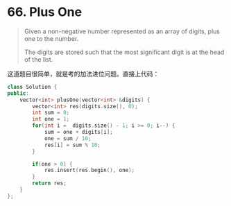 # 66. Plus One

> Given a non-negative number represented as an array of digits, plus one to the number.
>
> The digits are stored such that the most significant digit is at the head of the list.

这道题目很简单，就是考的加法进位问题。直接上代码：

```cpp
class Solution {
public:
    vector<int> plusOne(vector<int> &digits) {
        vector<int> res(digits.size(), 0);
        int sum = 0;
        int one = 1;
        for(int i =  digits.size() - 1; i >= 0; i--) {
            sum = one + digits[i];
            one = sum / 10;
            res[i] = sum % 10;
        }

        if(one > 0) {
            res.insert(res.begin(), one);
        }
        return res;
    }
};
```

